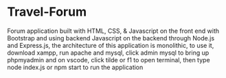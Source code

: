 # Travel-Forum

Forum application built with HTML, CSS, & Javascript on the front end with Bootstrap and using backend Javascript on the backend through Node.js and Express.js, the architecture of this application is monolithic, to use it, download xampp, run apache and mysql, click admin mysql to bring up phpmyadmin and on vscode, click tilde or f1 to open terminal, then type node index.js or npm start to run the application
